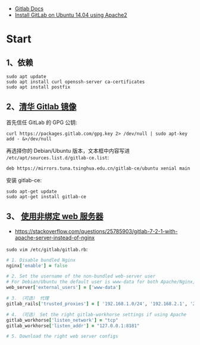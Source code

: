 - [Gitlab Docs](https://docs.gitlab.com/)
- [Install GitLab on Ubuntu 14.04 using Apache2](https://paulshipley.id.au/blog/coding-tips/install-gitlab-on-ubuntu-14-04-using-apache2/)

# Start
## 1、依赖
```
sudo apt update
sudo apt install curl openssh-server ca-certificates
sudo apt install postfix
```

## 2、[清华 Gitlab 镜像](https://mirror.tuna.tsinghua.edu.cn/help/gitlab-ce/)
首先信任 GitLab 的 GPG 公钥:  
```
curl https://packages.gitlab.com/gpg.key 2> /dev/null | sudo apt-key add - &>/dev/null
```
再选择你的 Debian/Ubuntu 版本，文本框中内容写进 `/etc/apt/sources.list.d/gitlab-ce.list`:  
```
deb https://mirrors.tuna.tsinghua.edu.cn/gitlab-ce/ubuntu xenial main
```
安装 gitlab-ce:  
```
sudo apt-get update
sudo apt-get install gitlab-ce
```

## 3、 [使用非绑定 web 服务器](https://docs.gitlab.com/omnibus/settings/nginx.html#using-a-non-bundled-web-server)

- https://stackoverflow.com/questions/25785903/gitlab-7-2-1-with-apache-server-instead-of-nginx

`sudo vim /etc/gitlab/gitlab.rb`:  

```rb
# 1. Disable bundled Nginx
nginx['enable'] = false

# 2. Set the username of the non-bundled web-server user
# For Debian/Ubuntu the default user is www-data for both Apache/Nginx, whereas for RHEL/CentOS the Nginx user is nginx.
web_server['external_users'] = ['www-data']

# 3. （可选） 代理
gitlab_rails['trusted_proxies'] = [ '192.168.1.0/24', '192.168.2.1', '2001:0db8::/32' ]

# 4. （可选） Set the right gitlab-workhorse settings if using Apache
gitlab_workhorse['listen_network'] = "tcp"
gitlab_workhorse['listen_addr'] = "127.0.0.1:8181"

# 5. Download the right web server configs
```
